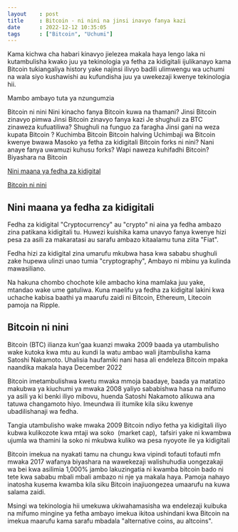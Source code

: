```yaml
---
layout    : post
title     : Bitcoin - ni nini na jinsi inavyo fanya kazi 
date      : 2022-12-12 10:35:05
tags      : ["Bitcoin", "Uchumi"]
---
```




Kama kichwa cha habari kinavyo jielezea makala haya lengo laka ni kutambulisha kwako juu ya tekinologia ya fetha za kidigitali ijulikanayo kama Bitcoin tukiangaliya history yake najinsi ilivyo badili ulimwengu wa uchumi na wala siyo kushawishi au kufundisha juu ya uwekezaji kwenye tekinologia hii.

Mambo ambayo tuta ya nzungumzia 







Bitcoin ni nini
Nini kinacho fanya Bitcoin kuwa na thamani?
Jinsi Bitcoin zinavyo pimwa
Jinsi Bitcoin zinavyo fanya kazi
Je shughuli za BTC zinaweza kufuatiliwa?
Shughuli na funguo za faragha
Jinsi gani na weza kupata Bitcoin ?
Kuchimba Bitcoin
Bitcoin halving
Uchimbaji wa Bitcoin kwenye bwawa
Masoko ya fetha za kidigitali
Bitcoin forks ni nini?
Nani anaye fanya uwamuzi kuhusu forks?
Wapi naweza kuhifadhi Bitcoin?
Biyashara na Bitcoin 




[Nini maana ya fedha za kidigital](#p1)


[Bitcoin ni nini](#p2)


## Nini maana ya fedha za kidigitali<a name="p1"></a>

Fedha za kidigital "Cryptocurrency" au "crypto" ni aina ya fedha ambazo zina patikana kidigitali tu. Huwezi kuishika kama unavyo fanya kwenye hizi pesa za asili za makaratasi au sarafu ambazo kitaalamu tuna ziita "Fiat".

Fedha hizi za kidigital zina umarufu mkubwa hasa kwa sababu shughuli zake hupewa ulinzi unao tumia "cryptography",
Ambayo ni mbinu ya kulinda mawasiliano.

Na hakuna chombo chochote kile ambacho kina mamlaka juu yake, mtandao wake ume gatuliwa. 
Kuna maelifu ya fedha za kidigital lakini kwa uchache kabisa baathi ya maarufu zaidi ni 
Bitcoin, Ethereum, Litecoin pamoja na Ripple.

## Bitcoin ni nini<a name="p2"></a>

Bitcoin (BTC) ilianza kun'gaa kuanzi mwaka 2009 baada ya utambulisho wake kutoka kwa mtu au kundi la watu ambao wali jitambulisha kama Satoshi Nakamoto. Uhalisia haufamiki nani hasa ali endeleza Bitcoin mpaka naandika makala haya December 2022


Bitcoin imetambulishwa kwetu mwaka mmoja baadaye, baada ya matatizo makubwa ya kiuchumi ya mwaka 2008 yaliyo sababishwa hasa na mifumo ya asili ya ki benki iliyo mibovu, huenda Satoshi Nakamoto alikuwa ana tatuwa changamoto hiyo. Imeundwa ili itumike kila siku kwenye ubadilishanaji wa fedha.

Tangia utambulisho wake mwaka 2009 Bitcoin ndiyo fetha ya kidigitali iliyo kubwa kulikozote kwa mtaji wa soko  (market cap),  tafsiri yake ni kwambwa ujumla wa thamini la soko ni mkubwa kuliko wa pesa nyoyote ile ya kidigitali

Bitcoin imekua na nyakati tamu na chungu kwa vipindi tofauti tofauti mfn mwaka 2017 wafanya biyashara na wawekezaji walishuhudia uongezakaji wa bei kwa asilimia 1,000% jambo lakuzingatia ni kwamba bitcoin bado ni tete kwa sababu mbali mbali ambazo ni nje ya makala haya. Pamoja nahayo inatosha kusema kwamba kila siku Bitcoin inajiuongezea umaarufu na kuwa salama zaidi.

Msingi wa tekinologia hii umekuwa ukiwahamasisha wa endelezaji kuibuka na mifumo mingine ya fetha ambayo imekua ikitoa ushindani kwa Bitcoin na imekua maarufu kama sarafu mbadala "alternative coins, au altcoins". 
